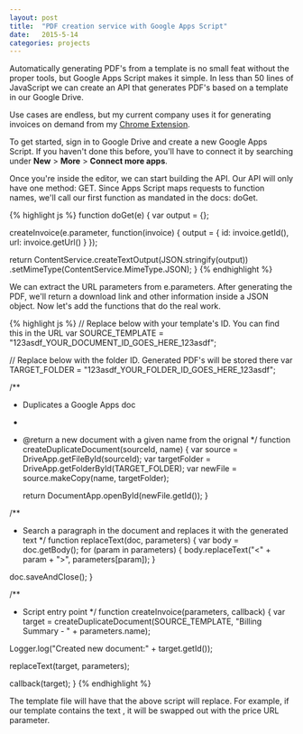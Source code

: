 ```yaml
---
layout: post
title:  "PDF creation service with Google Apps Script"
date:   2015-5-14
categories: projects
---
```


Automatically generating PDF's from a template is no small feat without the proper tools, but Google Apps Script makes it simple. In less than 50 lines of JavaScript we can create an API that generates PDF's based on a template in our Google Drive.

Use cases are endless, but my current company uses it for generating invoices on demand from my [Chrome Extension](http://www.forrestbradley.com/projects/featured/2015/12/16/salesforce-macros-part1.html).

To get started, sign in to Google Drive and create a new Google Apps Script. If you haven't done this before, you'll have to connect it by searching under **New** > **More** > **Connect more apps**.

Once you're inside the editor, we can start building the API. Our API will only have one method: GET. Since Apps Script maps requests to function names, we'll call our first function as mandated in the docs: doGet.

{% highlight js %}
function doGet(e) {
  var output = {};

  createInvoice(e.parameter, function(invoice) {
    output = {
      id: invoice.getId(),
      url: invoice.getUrl()
    }
  });

  return ContentService.createTextOutput(JSON.stringify(output))
    .setMimeType(ContentService.MimeType.JSON);
}
{% endhighlight %}

We can extract the URL parameters from e.parameters. After generating the PDF, we'll return a download link and other information inside a JSON object. Now let's add the functions that do the real work.

{% highlight js %}
// Replace below with your template's ID. You can find this in the URL
var SOURCE_TEMPLATE = "123asdf_YOUR_DOCUMENT_ID_GOES_HERE_123asdf";

// Replace below with the folder ID. Generated PDF's will be stored there
var TARGET_FOLDER = "123asdf_YOUR_FOLDER_ID_GOES_HERE_123asdf";

/**
 * Duplicates a Google Apps doc
 *
 * @return a new document with a given name from the orignal
 */
function createDuplicateDocument(sourceId, name) {
    var source = DriveApp.getFileById(sourceId);
    var targetFolder = DriveApp.getFolderById(TARGET_FOLDER);
    var newFile = source.makeCopy(name, targetFolder);

    return DocumentApp.openById(newFile.getId());
}

/**
 * Search a paragraph in the document and replaces it with the generated text 
 */
function replaceText(doc, parameters) {
  var body = doc.getBody();
  for (param in parameters) {
    body.replaceText("<" + param + ">", parameters[param]);
  }

  doc.saveAndClose();
}

/**
 * Script entry point
 */
function createInvoice(parameters, callback) {
  var target = createDuplicateDocument(SOURCE_TEMPLATE, "Billing Summary - " + parameters.name);

  Logger.log("Created new document:" + target.getId());

  replaceText(target, parameters);

  callback(target);
}
{% endhighlight %}

The template file will have <variables> that the above script will replace. For example, if our template contains the text <price>, it will be swapped out with the price URL parameter.
